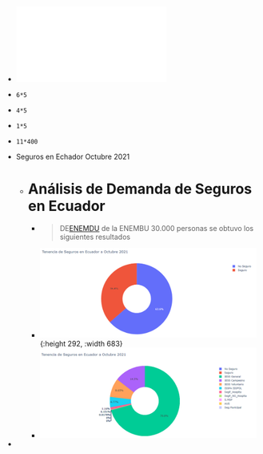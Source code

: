 - ![Informe Contrato 73  Proyecto Alumnus+vf signed (1).pdf](../assets/Informe_Contrato_73_Proyecto_Alumnus+vf_signed_(1)_1637552839114_0.pdf)
- ```calc
  6*5
  ```
- ```calc
  4*5
  ```
- ```calc
  1*5
  ```
- ```calc
  11*400
  ```
- Seguros en Echador Octubre 2021
	- # Análisis de Demanda de Seguros en Ecuador
		- > DE[ENEMDU](https://www.ecuadorencifras.gob.ec/estadisticas-laborales-octubre-2021/) de la ENEMBU 30.000 personas  se obtuvo los siguientes resultados
		- ![image.png](../assets/image_1639328584563_0.png){:height 292, :width 683}
		- ![image.png](../assets/image_1639328794232_0.png)
-